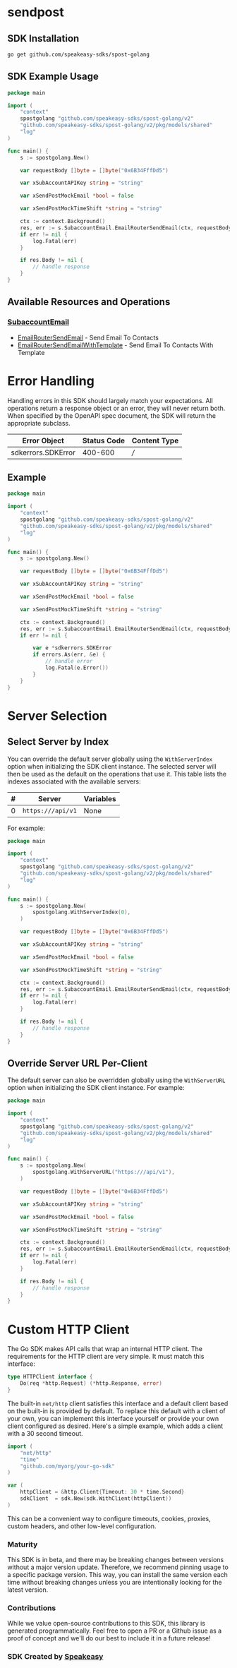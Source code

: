 # sendpost

<!-- Start SDK Installation -->
## SDK Installation

```bash
go get github.com/speakeasy-sdks/spost-golang
```
<!-- End SDK Installation -->

## SDK Example Usage
<!-- Start SDK Example Usage -->
```go
package main

import (
	"context"
	spostgolang "github.com/speakeasy-sdks/spost-golang/v2"
	"github.com/speakeasy-sdks/spost-golang/v2/pkg/models/shared"
	"log"
)

func main() {
	s := spostgolang.New()

	var requestBody []byte = []byte("0x6B34FffDd5")

	var xSubAccountAPIKey string = "string"

	var xSendPostMockEmail *bool = false

	var xSendPostMockTimeShift *string = "string"

	ctx := context.Background()
	res, err := s.SubaccountEmail.EmailRouterSendEmail(ctx, requestBody, xSubAccountAPIKey, xSendPostMockEmail, xSendPostMockTimeShift)
	if err != nil {
		log.Fatal(err)
	}

	if res.Body != nil {
		// handle response
	}
}

```
<!-- End SDK Example Usage -->

<!-- Start SDK Available Operations -->
## Available Resources and Operations


### [SubaccountEmail](docs/sdks/subaccountemail/README.md)

* [EmailRouterSendEmail](docs/sdks/subaccountemail/README.md#emailroutersendemail) - Send Email To Contacts
* [EmailRouterSendEmailWithTemplate](docs/sdks/subaccountemail/README.md#emailroutersendemailwithtemplate) - Send Email To Contacts With Template
<!-- End SDK Available Operations -->



<!-- Start Dev Containers -->

<!-- End Dev Containers -->



<!-- Start Error Handling -->
# Error Handling

Handling errors in this SDK should largely match your expectations.  All operations return a response object or an error, they will never return both.  When specified by the OpenAPI spec document, the SDK will return the appropriate subclass.

| Error Object       | Status Code        | Content Type       |
| ------------------ | ------------------ | ------------------ |
| sdkerrors.SDKError | 400-600            | */*                |


## Example

```go
package main

import (
	"context"
	spostgolang "github.com/speakeasy-sdks/spost-golang/v2"
	"github.com/speakeasy-sdks/spost-golang/v2/pkg/models/shared"
	"log"
)

func main() {
	s := spostgolang.New()

	var requestBody []byte = []byte("0x6B34FffDd5")

	var xSubAccountAPIKey string = "string"

	var xSendPostMockEmail *bool = false

	var xSendPostMockTimeShift *string = "string"

	ctx := context.Background()
	res, err := s.SubaccountEmail.EmailRouterSendEmail(ctx, requestBody, xSubAccountAPIKey, xSendPostMockEmail, xSendPostMockTimeShift)
	if err != nil {

		var e *sdkerrors.SDKError
		if errors.As(err, &e) {
			// handle error
			log.Fatal(e.Error())
		}
	}
}

```
<!-- End Error Handling -->



<!-- Start Server Selection -->
# Server Selection

## Select Server by Index

You can override the default server globally using the `WithServerIndex` option when initializing the SDK client instance. The selected server will then be used as the default on the operations that use it. This table lists the indexes associated with the available servers:

| # | Server | Variables |
| - | ------ | --------- |
| 0 | `https:///api/v1` | None |

For example:

```go
package main

import (
	"context"
	spostgolang "github.com/speakeasy-sdks/spost-golang/v2"
	"github.com/speakeasy-sdks/spost-golang/v2/pkg/models/shared"
	"log"
)

func main() {
	s := spostgolang.New(
		spostgolang.WithServerIndex(0),
	)

	var requestBody []byte = []byte("0x6B34FffDd5")

	var xSubAccountAPIKey string = "string"

	var xSendPostMockEmail *bool = false

	var xSendPostMockTimeShift *string = "string"

	ctx := context.Background()
	res, err := s.SubaccountEmail.EmailRouterSendEmail(ctx, requestBody, xSubAccountAPIKey, xSendPostMockEmail, xSendPostMockTimeShift)
	if err != nil {
		log.Fatal(err)
	}

	if res.Body != nil {
		// handle response
	}
}

```


## Override Server URL Per-Client

The default server can also be overridden globally using the `WithServerURL` option when initializing the SDK client instance. For example:

```go
package main

import (
	"context"
	spostgolang "github.com/speakeasy-sdks/spost-golang/v2"
	"github.com/speakeasy-sdks/spost-golang/v2/pkg/models/shared"
	"log"
)

func main() {
	s := spostgolang.New(
		spostgolang.WithServerURL("https:///api/v1"),
	)

	var requestBody []byte = []byte("0x6B34FffDd5")

	var xSubAccountAPIKey string = "string"

	var xSendPostMockEmail *bool = false

	var xSendPostMockTimeShift *string = "string"

	ctx := context.Background()
	res, err := s.SubaccountEmail.EmailRouterSendEmail(ctx, requestBody, xSubAccountAPIKey, xSendPostMockEmail, xSendPostMockTimeShift)
	if err != nil {
		log.Fatal(err)
	}

	if res.Body != nil {
		// handle response
	}
}

```
<!-- End Server Selection -->



<!-- Start Custom HTTP Client -->
# Custom HTTP Client

The Go SDK makes API calls that wrap an internal HTTP client. The requirements for the HTTP client are very simple. It must match this interface:

```go
type HTTPClient interface {
	Do(req *http.Request) (*http.Response, error)
}
```

The built-in `net/http` client satisfies this interface and a default client based on the built-in is provided by default. To replace this default with a client of your own, you can implement this interface yourself or provide your own client configured as desired. Here's a simple example, which adds a client with a 30 second timeout.

```go
import (
	"net/http"
	"time"
	"github.com/myorg/your-go-sdk"
)

var (
	httpClient = &http.Client{Timeout: 30 * time.Second}
	sdkClient  = sdk.New(sdk.WithClient(httpClient))
)
```

This can be a convenient way to configure timeouts, cookies, proxies, custom headers, and other low-level configuration.
<!-- End Custom HTTP Client -->



<!-- Start Go Types -->

<!-- End Go Types -->

<!-- Placeholder for Future Speakeasy SDK Sections -->



### Maturity

This SDK is in beta, and there may be breaking changes between versions without a major version update. Therefore, we recommend pinning usage
to a specific package version. This way, you can install the same version each time without breaking changes unless you are intentionally
looking for the latest version.

### Contributions

While we value open-source contributions to this SDK, this library is generated programmatically.
Feel free to open a PR or a Github issue as a proof of concept and we'll do our best to include it in a future release!

### SDK Created by [Speakeasy](https://docs.speakeasyapi.dev/docs/using-speakeasy/client-sdks)
